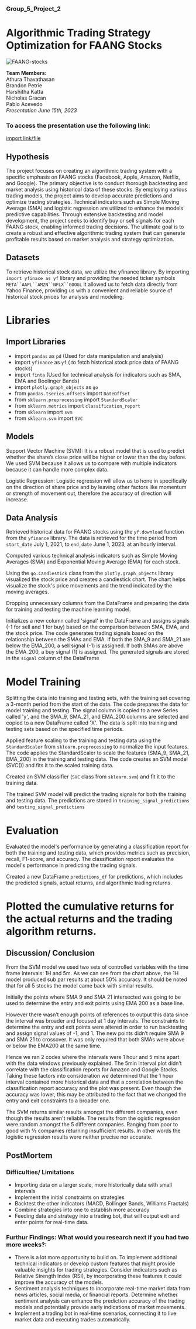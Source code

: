 ### Group_5_Project_2
# Algorithmic Trading Strategy Optimization for FAANG Stocks
![FAANG-stocks](https://github.com/AthuraThava/Group_5_Project_2/assets/125109159/11ac0756-0815-4d7f-8565-cc884b0ea0f0)

**Team Members:** <br>
Athura Thavathasan <br>
Brandon Petrie <br>
Harshitha Katta <br>
Nicholas Gracan <br>
Pablo Acevedo <br>
*Presentation June 15th, 2023*

### To access the presentation use the following link: 
[import link/file](https://docs.google.com/presentation/d/1PmvzF5GRk6fXmAmKf6NDKacA07nCLFucnHAD2ST3_Yg/edit?usp=sharing)

## Hypothesis
The project focuses on creating an algorithmic trading system with a specific emphasis on FAANG stocks (Facebook, Apple, Amazon, Netflix, and Google). The primary objective is to conduct thorough backtesting and market analysis using historical data of these stocks. By employing various trading models, the project aims to develop accurate predictions and optimize trading strategies. Technical indicators such as Simple Moving Average (SMA) and logistic regression are utilized to enhance the models' predictive capabilities. Through extensive backtesting and model development, the project seeks to identify buy or sell signals for each FAANG stock, enabling informed trading decisions. The ultimate goal is to create a robust and effective algorithmic trading system that can generate profitable results based on market analysis and strategy optimization.  <br>

## Datasets
To retrieve historical stock data, we utilize the yfinance library. By importing `import yfinace as yf` library and providing the needed ticker symbols `META``AAPL``AMZN``NFLX``GOOGL` it allowed us to fetch data directly from Yahoo Finance, providing us with a convenient and reliable source of historical stock prices for analysis and modeling. 

# Libraries 
## Import Libraries
* import `pandas` as `pd` (Used for data manipulation and analysis)
* import `yfinance` as `yf` ( to fetch historical stock price data of FAANG stocks)
* import `finta` (Used for technical analysis for indicators such as SMA, EMA and Boolinger Bands)
* import `plotly.graph_objects` as `go`
* from `pandas.tseries.offsets` import `DateOffset`
* from `sklearn.preprocessing` import `StandardScaler`
* from `sklearn.metrics` import `classification_report`
* from `sklearn` import `svm`
* from `sklearn.svm` import `SVC`

## Models
Support Vector Machine (SVM):  It is a robust model that is used to predict whether the share’s close price will be higher or lower than the day before. We used SVM because it allows us to compare with multiple indicators because it can handle more complex data.

Logistic Regression:  Logistic regression will allow us to hone in specifically on the direction of share price and by leaving other factors like momentum or strength of movement out, therefore the accuracy of direction will increase.

## Data Analysis
Retrieved historical data for FAANG stocks using the `yf.download` function from the `yfinance` library. The data is retrieved for the time period from `start_date` July 1, 2021, to `end_date` June 1, 2023, at an hourly interval.

Computed various technical analysis indicators such as Simple Moving Averages (SMA) and Exponential Moving Average (EMA) for each stock. 

Using the `go.Candlestick` class from the `plotly.graph_objects` library visualized the stock price and creates a candlestick chart. The chart helps visualize the stock's price movements and the trend indicated by the moving averages.

Dropping unnecessary columns from the DataFrame and preparing the data for training and testing the machine learning model.

Initializes a new column called 'signal' in the DataFrame and assigns signals (-1 for sell and 1 for buy) based on the comparison between SMA, EMA, and the stock price. The code generates trading signals based on the relationship between the SMAs and EMA. If both the SMA_9 and SMA_21 are below the EMA_200, a sell signal (-1) is assigned. If both SMAs are above the EMA_200, a buy signal (1) is assigned. The generated signals are stored in the `signal` column of the DataFrame

# Model Training
Splitting the data into training and testing sets, with the training set covering a 3-month period from the start of the data. The code prepares the data for model training and testing. The signal column is copied to a new Series called 'y', and the SMA_9, SMA_21, and EMA_200 columns are selected and copied to a new DataFrame called 'X'. The data is split into training and testing sets based on the specified time periods.

Applied feature scaling to the training and testing data using the `StandardScaler` from `sklearn.preprocessing` to normalize the input features. The code applies the StandardScaler to scale the features (SMA_9, SMA_21, EMA_200) in the training and testing data. The code creates an SVM model (SVC()) and fits it to the scaled training data. 

Created an SVM classifier (`SVC` class from `sklearn.svm`) and fit it to the training data.

The trained SVM model will predict the trading signals for both the training and testing data. The predictions are stored in `training_signal_predictions` and `testing_signal_predictions`

# Evaluation

Evaluated the model's performance by generating a classification report for both the training and testing data, which provides metrics such as precision, recall, F1-score, and accuracy. The classification report evaluates the model's performance in predicting the trading signals.

Created a new DataFrame `predictions_df` for predictions, which includes the predicted signals, actual returns, and algorithmic trading returns.

Plotted the cumulative returns for the actual returns and the trading algorithm returns.
=======


## Discussion/ Conclusion
From the SVM model we used two sets of controlled variables with the time frame intervals: 1H and 5m.  As we can see from the chart above, the 1H model produced sub par results at about 50% accuracy.  It should be noted that for all 5 stocks the model came back with similar results.

Initially the points where SMA 9 and SMA 21 intersected was going to be used to determine the entry and exit points using EMA 200 as a base line.

However there wasn’t enough points of references to output this data since the interval was broader and focused at 1 day intervals.
The constraints to determine the entry and exit points were altered in order to run backtesting and assign signal values of -1, and 1.
The new points didn’t require SMA 9 and SMA 21 to crossover. It was only required that both SMAs were above or below the EMA200 at the same time.

Hence we ran 2 codes where the intervals were 1 hour and 5 mins apart with the data windows previously explained. The 5min interval plot didn’t correlate with the classification reports for Amazon and Google Stocks. 
Taking these factors into consideration we determined that the 1 hour interval contained more historical data and that a correlation between the classification report accuracy and the plot was present. 
Even though the accuracy was lower, this may be attributed to the fact that we changed the entry and exit constraints to a broader one.

The SVM returns similar results amongst the different companies, even though the results aren't reliable.  The results from the ogistic regression were random amongst the 5 different companies. Ranging from poor to good with 4⁄5 companies returning insufficient results.  In other words the logistic regression results were neither precise nor accurate.

## PostMortem

### Difficulties/ Limitations
* Importing data on a larger scale, more historically data with small intervals
* Implement the initial constraints on strategies 
* Backtest the other indicators (MACD, Bollinger Bands, Williams Fractals)
* Combine strategies into one to establish more accuracy
* Feeding data and strategy into a trading bot, that will output exit and enter points for real-time data.

### Furthur Findings: What would you research next if you had two more weeks?:
* There is a lot more opportunity to build on. To implement additional technical indicators or develop custom features that might provide valuable insights for trading strategies. Consider indicators such as Relative Strength Index (RSI), by incorporating these features it could improve the accuracy of the models.
* Sentiment analysis techniques to incorporate real-time market data from news articles, social media, or financial reports. Determine whether sentiment analysis can enhance the prediction accuracy of the trading models and potentially provide early indications of market movements.
* Implement a trading bot in real-time scenarios, connecting it to live market data and executing trades automatically.
